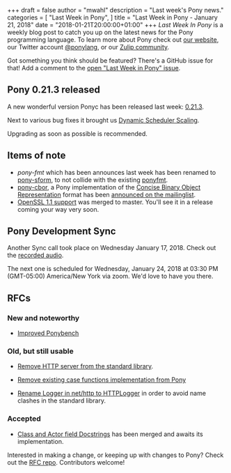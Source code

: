 +++
draft = false
author = "mwahl"
description = "Last week's Pony news."
categories = [
    "Last Week in Pony",
]
title = "Last Week in Pony - January 21, 2018"
date = "2018-01-21T20:00:00+01:00"
+++
_Last Week In Pony_ is a weekly blog post to catch you up on the latest news for the Pony programming language. To learn more about Pony check out [our website](https://ponylang.io), our Twitter account [@ponylang](https://twitter.com/ponylang), or our [Zulip community](https://ponylang.zulipchat.com).

Got something you think should be featured? There's a GitHub issue for that! Add a comment to the [open "Last Week in Pony" issue](https://github.com/ponylang/ponylang.github.io/issues?q=is%3Aissue+is%3Aopen+label%3Alast-week-in-pony).
<!--more-->

## Pony 0.21.3 released

A new wonderful version Ponyc has been released last week: [0.21.3](https://www.ponylang.io/blog/2018/01/0.21.3-released/).

Next to various bug fixes it brought us [Dynamic Scheduler Scaling](https://www.ponylang.io/blog/2018/01/0.21.3-released/#disable-dynamic-scheduler-scaling).

Upgrading as soon as possible is recommended.


## Items of note

- *pony-fmt* which has been announces last week has been renamed to [pony-sform](https://github.com/krig/pony-sform), to not collide with the existing [ponyfmt](https://github.com/mfelsche/ponyfmt).
- [pony-cbor](https://github.com/ii8/pony-cbor), a Pony implementation of the [Concise Binary Object Representation](http://cbor.io/) format has been [announced on the mailinglist](https://pony.groups.io/g/user/message/1560).
- [OpenSSL 1.1 support](https://github.com/ponylang/ponyc/pull/2415) was merged to master. You'll see it in a release coming your way very soon.

## Pony Development Sync

Another Sync call took place on Wednesday January 17, 2018. Check out the [recorded audio](https://sync-recordings.ponylang.io/r/2018_01_17.m4a).

The next one is scheduled for Wednesday, January 24, 2018 at 03:30 PM (GMT-05:00) America/New York via zoom. We'd love to have you there.

## RFCs

### New and noteworthy

- [Improved Ponybench](https://github.com/ponylang/rfcs/pull/119)

### Old, but still usable

- [Remove HTTP server from the standard library](https://github.com/ponylang/rfcs/pull/117).

- [Remove existing case functions implementation from Pony](https://github.com/ponylang/rfcs/pull/118)

- [Rename Logger in net/http to HTTPLogger](https://github.com/ponylang/rfcs/pull/116) in order to avoid name clashes in the standard library.

### Accepted

- [Class and Actor field Docstrings](https://github.com/ponylang/rfcs/pull/115) has been merged and awaits its implementation.

Interested in making a change, or keeping up with changes to Pony? Check out the [RFC repo](https://github.com/ponylang/rfcs). Contributors welcome!

